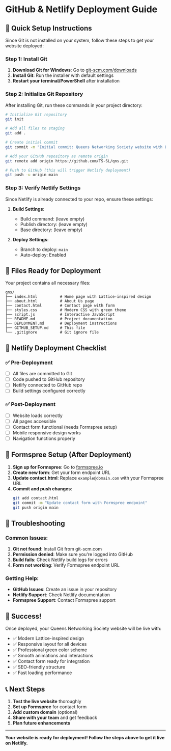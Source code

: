 # GitHub & Netlify Deployment Guide

## 🚀 Quick Setup Instructions

Since Git is not installed on your system, follow these steps to get your website deployed:

### Step 1: Install Git

1. **Download Git for Windows**: Go to [git-scm.com/downloads](https://git-scm.com/downloads)
2. **Install Git**: Run the installer with default settings
3. **Restart your terminal/PowerShell** after installation

### Step 2: Initialize Git Repository

After installing Git, run these commands in your project directory:

```bash
# Initialize Git repository
git init

# Add all files to staging
git add .

# Create initial commit
git commit -m "Initial commit: Queens Networking Society website with Lattice-inspired design"

# Add your GitHub repository as remote origin
git remote add origin https://github.com/TS-SL/qns.git

# Push to GitHub (this will trigger Netlify deployment)
git push -u origin main
```

### Step 3: Verify Netlify Settings

Since Netlify is already connected to your repo, ensure these settings:

1. **Build Settings**:
   - Build command: (leave empty)
   - Publish directory: (leave empty)
   - Base directory: (leave empty)

2. **Deploy Settings**:
   - Branch to deploy: `main`
   - Auto-deploy: Enabled

## 📁 Files Ready for Deployment

Your project contains all necessary files:

```
qns/
├── index.html          # Home page with Lattice-inspired design
├── about.html          # About Us page
├── contact.html        # Contact page with form
├── styles.css          # Modern CSS with green theme
├── script.js           # Interactive JavaScript
├── README.md           # Project documentation
├── DEPLOYMENT.md       # Deployment instructions
├── GITHUB_SETUP.md     # This file
└── .gitignore          # Git ignore file
```

## 🎯 Netlify Deployment Checklist

### ✅ Pre-Deployment
- [ ] All files are committed to Git
- [ ] Code pushed to GitHub repository
- [ ] Netlify connected to GitHub repo
- [ ] Build settings configured correctly

### ✅ Post-Deployment
- [ ] Website loads correctly
- [ ] All pages accessible
- [ ] Contact form functional (needs Formspree setup)
- [ ] Mobile responsive design works
- [ ] Navigation functions properly

## 🔧 Formspree Setup (After Deployment)

1. **Sign up for Formspree**: Go to [formspree.io](https://formspree.io)
2. **Create new form**: Get your form endpoint URL
3. **Update contact.html**: Replace `example@domain.com` with your Formspree URL
4. **Commit and push changes**:
   ```bash
   git add contact.html
   git commit -m "Update contact form with Formspree endpoint"
   git push origin main
   ```

## 🚨 Troubleshooting

### Common Issues:

1. **Git not found**: Install Git from git-scm.com
2. **Permission denied**: Make sure you're logged into GitHub
3. **Build fails**: Check Netlify build logs for errors
4. **Form not working**: Verify Formspree endpoint URL

### Getting Help:

- **GitHub Issues**: Create an issue in your repository
- **Netlify Support**: Check Netlify documentation
- **Formspree Support**: Contact Formspree support

## 🎉 Success!

Once deployed, your Queens Networking Society website will be live with:

- ✅ Modern Lattice-inspired design
- ✅ Responsive layout for all devices
- ✅ Professional green color scheme
- ✅ Smooth animations and interactions
- ✅ Contact form ready for integration
- ✅ SEO-friendly structure
- ✅ Fast loading performance

## 📞 Next Steps

1. **Test the live website** thoroughly
2. **Set up Formspree** for contact form
3. **Add custom domain** (optional)
4. **Share with your team** and get feedback
5. **Plan future enhancements**

---

**Your website is ready for deployment! Follow the steps above to get it live on Netlify.**
